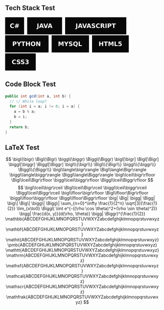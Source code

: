 ## Tech Stack Test
<img src="svg/cs.svg"><img src="svg/java.svg"><img src="svg/javascript.svg"><img src="svg/python.svg"><img src="svg/mysql.svg"><img src="svg/html5.svg"><img src="svg/css3.svg">

## Code Block Test
```Java
public int gcd(int a, int b) {
  // \/ While loop?
  for (int i = a; i != 0; i = a) {
    a = b % a;
    b = i;
  }
  return b;
}
```

## LaTeX Test

$$
\bigl(\bigr) \Bigl(\Bigr) \biggl(\biggr) \Biggl(\Biggr)
\bigl[\bigr] \Bigl[\Bigr] \biggl[\biggr] \Biggl[\Biggr]
\bigl\\{\bigr\\} \Bigl\\{\Bigr\\} \biggl\\{\biggr\\} \Biggl\\{\Biggr\\}
\bigl\langle\bigr\rangle \Bigl\langle\Bigr\rangle \biggl\langle\biggr\rangle \Biggl\langle\Biggr\rangle
\bigl\lceil\bigr\rfloor \Bigl\lceil\Bigr\rfloor \biggl\lceil\biggr\rfloor \Biggl\lceil\Biggr\rfloor
$$
$$
\bigl\lceil\bigr\rceil \Bigl\lceil\Bigr\rceil \biggl\lceil\biggr\rceil \Biggl\lceil\Biggr\rceil
\bigl\lfloor\bigr\rfloor \Bigl\lfloor\Bigr\rfloor \biggl\lfloor\biggr\rfloor \Biggl\lfloor\Biggr\rfloor
\big| \Big| \bigg| \Bigg|
\big\| \Big\| \bigg\| \Bigg\|
\sum_{n=0}^\infty \frac{1}{2^n}
\sqrt[3]{\frac{1}{2}}
\lim_{x\to0}
\Biggl( \iint e^{-((\rho \cos \theta)^2+(\rho \sin \theta)^2)} \bigg| \frac{d(x, y)}{d(\rho, \theta)} \bigg| \Biggr)^{\frac{1}{2}}
\mathbb{ABCDEFGHIJKLMNOPQRSTUVWXYZabcdefghijklmnopqrstuvwxyz}
\mathbf{ABCDEFGHIJKLMNOPQRSTUVWXYZabcdefghijklmnopqrstuvwxyz}
\mathit{ABCDEFGHIJKLMNOPQRSTUVWXYZabcdefghijklmnopqrstuvwxyz}
\pmb{ABCDEFGHIJKLMNOPQRSTUVWXYZabcdefghijklmnopqrstuvwxyz}
\mathtt{ABCDEFGHIJKLMNOPQRSTUVWXYZabcdefghijklmnopqrstuvwxyz}
\mathrm{ABCDEFGHIJKLMNOPQRSTUVWXYZabcdefghijklmnopqrstuvwxyz}
\mathsf{ABCDEFGHIJKLMNOPQRSTUVWXYZabcdefghijklmnopqrstuvwxyz}
\mathcal{ABCDEFGHIJKLMNOPQRSTUVWXYZabcdefghijklmnopqrstuvwxyz}
\mathscr{ABCDEFGHIJKLMNOPQRSTUVWXYZabcdefghijklmnopqrstuvwxyz}
\mathfrak{ABCDEFGHIJKLMNOPQRSTUVWXYZabcdefghijklmnopqrstuvwxyz}
$$